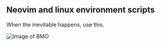 Neovim and linux environment scripts
----------------
When the inevitable happens, use this.

![Image of BMO](https://media4.giphy.com/media/3rgXBsmYd60rL3w7sc/giphy.gif)
